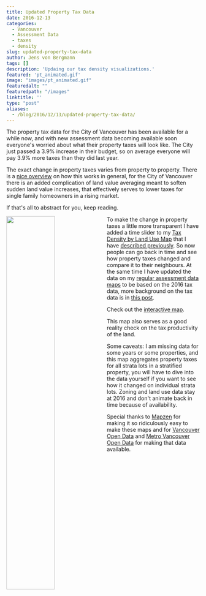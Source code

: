 ```yaml
---
title: Updated Property Tax Data
date: 2016-12-13
categories:
  - Vancouver
  - Assessment Data
  - taxes
  - density
slug: updated-property-tax-data
author: Jens von Bergmann
tags: []
description: 'Updaing our tax density visualizations.'
featured: 'pt_animated.gif'
image: "images/pt_animated.gif"
featuredalt: ""
featuredpath: "/images"
linktitle: ''
type: "post"
aliases:
  - /blog/2016/12/13/updated-property-tax-data/
---
```



The property tax data for the City of Vancouver has been available for a while now, and with new assessment data becoming
available soon everyone's worried about what their property taxes will look like. The City just passed a 3.9% increase
in their budget, so on average everyone will pay 3.9% more taxes than they did last year.

The exact change in property taxes varies from property to property. There is a [nice overview](https://patrickjohnstone.ca/2013/01/on-assessments-and-mil-rates.html)
on how this works in general, for the City of Vancouver there is an added complication of land value averaging meant to
soften sudden land value increases, that effectively serves to lower taxes for single family homeowners in a rising market.

If that's all to abstract for you, keep reading.

<!-- more -->

<a href="https://mountainmath.ca/assessment_gl/map?zoom=15&lat=49.2672&lng=-123.1449" target="_blank"><img  src="images/pt_animated.gif" style="width:50%;float:left;margin-right:10px;"></a>
To make the change in property taxes a little more transparent I have added a time slider to my
[Tax Density by Land Use Map](https://mountainmath.ca/assessment_gl/map?zoom=15&lat=49.2672&lng=-123.1449) that I have
[described previously](http://doodles.mountainmath.ca/blog/2016/03/02/property-taxes-and-land-use/). So now people can
go back in time and see how property taxes changed and compare it to their neighbours. At the same time I
have updated the data on my [regular assessment data maps](https://mountainmath.ca/map/assessment?zoom=13&lat=49.2484&lng=-123.1124&layer=10&mapBase=2) to be based on the 2016 tax data, more background on the
tax data is in [this post](http://doodles.mountainmath.ca/blog/2015/05/31/density-in-vancouver/).

Check out the <a class='btn' href="https://mountainmath.ca/assessment_gl/map?zoom=14&lat=49.2814&lng=-123.1312" target="_blank">interactive map</a>.

This map also serves as a good reality check on the tax productivity of the land.

Some caveats: I am missing data for some years or some
properties, and this map aggregates property taxes for
all strata lots in a stratified property, you will have to dive into the data yourself if you want to see how it changed
on individual strata lots. Zoning and land use data stay at 2016 and don't animate back in time because of availability.

Special thanks to [Mapzen](https://mapzen.com) for making it so ridiculously easy to make these maps and for
[Vancouver Open Data](http://vancouver.ca/your-government/open-data-catalogue.aspx) and
[Metro Vancouver Open Data](http://www.metrovancouver.org/data) for making that data available.

<script>
function resetImages(){
    $('img').each(function(img){
        imgsrc = $(img).attr('src');
        if (imgsrc.slice(imgsrc.length-4)=='.gif') {
            $(img).attr('src', '');
            $(img).attr('src', imgsrc);

        }
    });
    setTimeout(function(){
        resetImages();
    },25000);
}
setTimeout(function(){
    resetImages();
},25000);
</script>
